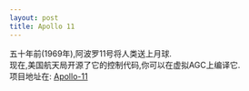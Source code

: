 ```yaml
---
layout: post
title: Apollo 11
---
```

五十年前(1969年),阿波罗11号将人类送上月球.  
现在,美国航天局开源了它的控制代码,你可以在虚拟AGC上编译它.  
项目地址在: [Apollo-11](https://github.com/chrislgarry/Apollo-11)